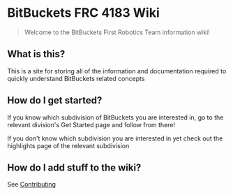 # BitBuckets FRC 4183 Wiki

> Welcome to the BitBuckets First Robotics Team information wiki!

## What is this?
This is a site for storing all of the information and documentation 
required to quickly understand BitBuckets related concepts

## How do I get started?
If you know which subdivision of BitBuckets you are interested in, go to 
the relevant division's Get Started page and follow from there!

If you don't know which subdivision you are interested in yet check out 
the highlights page of the relevant subdivision

## How do I add stuff to the wiki?
See [Contributing](./other/contributing.md)


